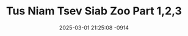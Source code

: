 ---
layout: movie-video-data
date: 2025-03-01 21:25:08 -0914
categories: movie

# Site Attributes
title: "Tus Niam Tsev Siab Zoo Part 1,2,3"
permalink: "/movie/Tus_Niam_Tsev_Siab_Zoo_Part_1,2,3"

# Movie Attributes
synopsis: ""
producer: "Hmong Productions"
director: ""
writer: ""
video_link: "https://youtu.be/iK87PlHpb8g?si=nmsWKjXddBNt5dxD"
genre: "Drama"
year: ""
release_type: "VHS"
storage: "Center for Hmong Studies"
thumbnail: "/assets/images/movie_thumbnails/Tus Niam Tsev Siab Zoo Part 1,2,3.jpeg"
publishing_company: "Hmong Productions"

# Sequels + Parts
base_movie: ""
total_parts: 0
sequel: ""

# Movie Cast
cast:
- name: "Yias Yang"
- name: "Paj Huab Vaj"
- name: "Hli Vang"
- name: "Hnub Vaj"
- name: "Nkauj Qhua Yang"
- name: "Vas Xyooj"
---